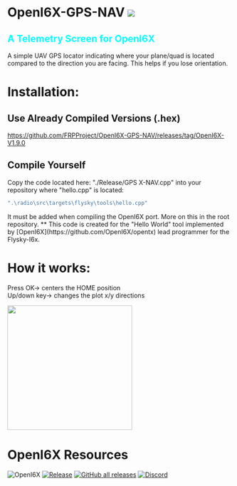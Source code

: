 # OpenI6X-GPS-NAV <image src='./image/passing.svg'>
## <font color=cyan> A Telemetry Screen for OpenI6X </font>

A simple UAV GPS locator indicating where your plane/quad is located compared to the direction you are facing. 
This helps if you lose orientation. 

# Installation: 
## Use Already Compiled Versions (.hex)
https://github.com/FRPProject/OpenI6X-GPS-NAV/releases/tag/OpenI6X-V1.9.0

## Compile Yourself
Copy the code located here: "./Release/GPS X-NAV.cpp" into your repository where "hello.cpp" is located:<br>
<font color=yellow> 
```sh 
".\radio\src\targets\flysky\tools\hello.cpp" 
```
</font>
<p>
It must be added when compiling the OpenI6X port. More on this in the root repository.
** This code is created for the "Hello World" tool implemented by [OpenI6X](https://github.com/OpenI6X/opentx) lead programmer for the Flysky-I6x.

# How it works:
Press OK-> centers the HOME position
<br>
Up/down key-> changes the plot x/y directions 
<p><image src='./image/image.png' width='280px'>

# OpenI6X Resources 
![OpenI6X](https://circleci.com/gh/OpenI6X/opentx.svg?style=shield)
[![Release](https://img.shields.io/github/v/release/OpenI6X/opentx?include_prereleases)](https://github.com/OpenI6X/opentx/releases/latest)
[![GitHub all releases](https://img.shields.io/github/downloads/OpenI6X/opentx/total)](https://github.com/OpenI6X/opentx/releases)
[![Discord](https://img.shields.io/discord/973289741862727741.svg?label=&logo=discord&logoColor=ffffff&color=7389D8&labelColor=6A7EC2)](https://discord.gg/3vKfYNTVa2)
